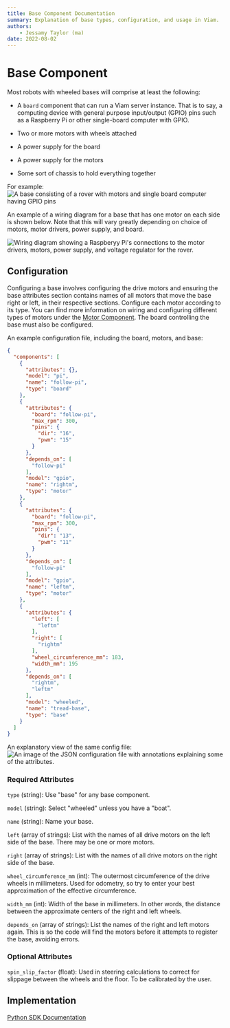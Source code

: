 ```yaml
---
title: Base Component Documentation
summary: Explanation of base types, configuration, and usage in Viam.
authors:
    - Jessamy Taylor (ma)
date: 2022-08-02
---
```

# Base Component
Most robots with wheeled bases will comprise at least the following:

-   A `board` component that can run a Viam server instance. 
That is to say, a computing device with general purpose input/output (GPIO) pins such as a Raspberry Pi or other single-board computer with GPIO.

-   Two or more motors with wheels attached

-   A power supply for the board

-   A power supply for the motors

-   Some sort of chassis to hold everything together

For example:
<img src="/components/img/base-trk-rover-w-arm.png" alt="A base consisting of a rover with motors and single board computer having GPIO pins" />

An example of a wiring diagram for a base that has one motor on each side is shown below.
Note that this will vary greatly depending on choice of motors, motor drivers, power supply, and board.

<img src="/components/img/base-wiring-diagram.png" alt="Wiring diagram showing a Raspberyy Pi's connections to the motor drivers, motors, power supply, and voltage regulator for the rover."/>


## Configuration

Configuring a base involves configuring the drive motors and ensuring the base attributes section contains names of all motors that move the base right or left, in their respective sections.
Configure each motor according to its type. 
You can find more information on wiring and configuring different types of motors under the [Motor Component](https://docs.viam.com/components/motor/).
The board controlling the base must also be configured.

An example configuration file, including the board, motors, and base:

```json
{
  "components": [
    {
      "attributes": {},
      "model": "pi",
      "name": "follow-pi",
      "type": "board"
    },
    {
      "attributes": {
        "board": "follow-pi",
        "max_rpm": 300,
        "pins": {
          "dir": "16",
          "pwm": "15"
        }
      },
      "depends_on": [
        "follow-pi"
      ],
      "model": "gpio",
      "name": "rightm",
      "type": "motor"
    },
    {
      "attributes": {
        "board": "follow-pi",
        "max_rpm": 300,
        "pins": {
          "dir": "13",
          "pwm": "11"
        }
      },
      "depends_on": [
        "follow-pi"
      ],
      "model": "gpio",
      "name": "leftm",
      "type": "motor"
    },
    {
      "attributes": {
        "left": [
          "leftm"
        ],
        "right": [
          "rightm"
        ],
        "wheel_circumference_mm": 183,
        "width_mm": 195
      },
      "depends_on": [
        "rightm",
        "leftm"
      ],
      "model": "wheeled",
      "name": "tread-base",
      "type": "base"
    }
  ]
}
```

An explanatory view of the same config file:
<img src="/components/img/base-json.png" alt="An image of the JSON configuration file with annotations explaining some of the attributes."/>

### Required Attributes

`type` (string): Use "base" for any base component.

`model` (string): Select "wheeled" unless you have a "boat".

`name` (string): Name your base.

`left` (array of strings): List with the names of all drive motors on the left side of the base.
There may be one or more motors.

`right` (array of strings): List with the names of all drive motors on the right side of the base.

`wheel_circumference_mm` (int): The outermost circumference of the drive wheels in millimeters.
Used for odometry, so try to enter your best approximation of the effective circumference.

`width_mm` (int): Width of the base in millimeters. In other words, the distance between the approximate centers of the right and left wheels.

`depends_on` (array of strings): List the names of the right and left motors again.
This is so the code will find the motors before it attempts to register the base, avoiding errors.

### Optional Attributes

`spin_slip_factor` (float): Used in steering calculations to correct for slippage between the wheels and the floor.
To be calibrated by the user.

## Implementation

[Python SDK Documentation](https://python.viam.dev/autoapi/viam/components/base/index.html)
